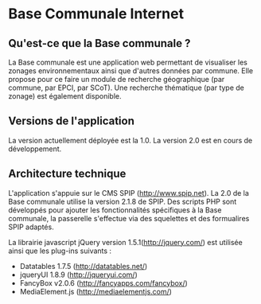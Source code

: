 Base Communale Internet
=======================

Qu'est-ce que la Base communale ?
---------------------------------

La Base communale est une application web permettant de visualiser les 
zonages environnementaux ainsi que d'autres données par commune. Elle propose
pour ce faire un module de recherche géographique (par commune, par EPCI, par 
SCoT). Une recherche thématique (par type de zonage) est également disponible.

Versions de l'application
-------------------------

La version actuellement déployée est la 1.0.
La version 2.0 est en cours de développement.

Architecture technique
----------------------

L'application s'appuie sur le CMS SPIP (http://www.spip.net).
La 2.0 de la Base communale utilise la version 2.1.8 de SPIP.
Des scripts PHP sont développés pour ajouter les fonctionnalités spécifiques 
à la Base communale, la passerelle s'effectue via des squelettes et des 
formualires SPIP adaptés.

La librairie javascript jQuery version 1.5.1(http://jquery.com/) est 
utilisée ainsi que les plug-ins suivants :
* Datatables 1.7.5 (http://datatables.net/)
* jqueryUI 1.8.9 (http://jqueryui.com/)
* FancyBox v2.0.6 (http://fancyapps.com/fancybox/)
* MediaElement.js (http://mediaelementjs.com/)